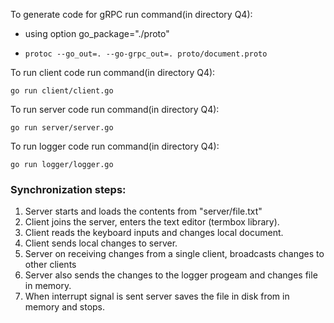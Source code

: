 To generate code for gRPC run command(in directory Q4):
- using option go_package="./proto"
-   ```
    protoc --go_out=. --go-grpc_out=. proto/document.proto 
    ```

To run client code run command(in directory Q4):
```
go run client/client.go
```


To run server code run command(in directory Q4):
```
go run server/server.go
```


To run logger code run command(in directory Q4):
```
go run logger/logger.go
```

### Synchronization steps:
1. Server starts and loads the contents from "server/file.txt"
2. Client joins the server, enters the text editor (termbox library).
3. Client reads the keyboard inputs and changes local document.
4. Client sends local changes to server.
5. Server on receiving changes from a single client, broadcasts changes to other clients
6. Server also sends the changes to the logger progeam and changes file in memory.
7. When interrupt signal is sent server saves the file in disk from in memory and stops.